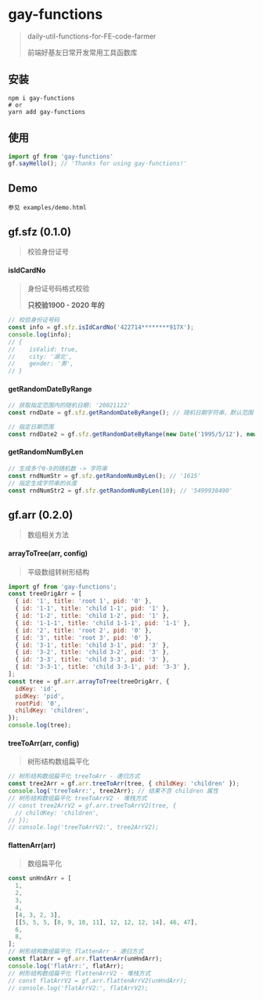 # gay-functions

> daily-util-functions-for-FE-code-farmer
> 
> 前端好基友日常开发常用工具函数库
> 

## 安装
```shell
npm i gay-functions
# or
yarn add gay-functions
```

## 使用
```javascript
import gf from 'gay-functions'
gf.sayHello(); // 'Thanks for using gay-functions!'
```

## Demo

```
参见 examples/demo.html
```


## gf.sfz (0.1.0)

> 校验身份证号

#### isIdCardNo

> 身份证号码格式校验
>
> **只校验1900 - 2020 年的**

```javascript
// 校验身份证号码
const info = gf.sfz.isIdCardNo('422714********917X');
console.log(info);
// {
//    isValid: true,
//    city: '湖北',
//    gender: '男',
// }
```



#### getRandomDateByRange

```javascript
// 获取指定范围内的随机日期: '20021122'
const rndDate = gf.sfz.getRandomDateByRange(); // 随机日期字符串，默认范围：1900/1/1 - 2010/12/31

// 指定日期范围
const rndDate2 = gf.sfz.getRandomDateByRange(new Date('1995/5/12'), new Date('2005/10/22'));
```



#### getRandomNumByLen

```javascript
// 生成多个0-9的随机数 -> 字符串
const rndNumStr = gf.sfz.getRandomNumByLen(); // '1615'
// 指定生成字符串的长度
const rndNumStr2 = gf.sfz.getRandomNumByLen(10); // '5499938490'
```


## gf.arr (0.2.0)

> 数组相关方法

#### arrayToTree(arr, config)
> 平级数组转树形结构

```javascript
import gf from 'gay-functions';
const treeOrigArr = [
  { id: '1', title: 'root 1', pid: '0' },
  { id: '1-1', title: 'child 1-1', pid: '1' },
  { id: '1-2', title: 'child 1-2', pid: '1' },
  { id: '1-1-1', title: 'child 1-1-1', pid: '1-1' },
  { id: '2', title: 'root 2', pid: '0' },
  { id: '3', title: 'root 3', pid: '0' },
  { id: '3-1', title: 'child 3-1', pid: '3' },
  { id: '3-2', title: 'child 3-2', pid: '3' },
  { id: '3-3', title: 'child 3-3', pid: '3' },
  { id: '3-3-1', title: 'child 3-3-1', pid: '3-3' },
];
const tree = gf.arr.arrayToTree(treeOrigArr, {
  idKey: 'id',
  pidKey: 'pid',
  rootPid: '0',
  childKey: 'children',
});
console.log(tree);
```

#### treeToArr(arr, config)
> 树形结构数组扁平化

```javascript
// 树形结构数组扁平化 treeToArr - 递归方式
const tree2Arr = gf.arr.treeToArr(tree, { childKey: 'children' });
console.log('treeToArr:', tree2Arr); // 结果不含 children 属性
// 树形结构数组扁平化 treeToArrV2 - 堆栈方式
// const tree2ArrV2 = gf.arr.treeToArrV2(tree, {
  // childKey: 'children',
// });
// console.log('treeToArrV2:', tree2ArrV2);
```

#### flattenArr(arr)
> 数组扁平化

```javascript
const unHndArr = [
  1,
  2,
  3,
  4,
  [4, 3, 2, 3],
  [[5, 5, 5, [8, 9, 10, 11], 12, 12, 12, 14], 46, 47],
  6,
  8,
];
// 树形结构数组扁平化 flattenArr - 递归方式
const flatArr = gf.arr.flattenArr(unHndArr);
console.log('flatArr:', flatArr);
// 树形结构数组扁平化 flattenArrV2 - 堆栈方式
// const flatArrV2 = gf.arr.flattenArrV2(unHndArr);
// console.log('flatArrV2:', flatArrV2);
```